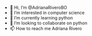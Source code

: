 - 👋 Hi, I’m @AdrianaRiveroBO
- 👀 I’m interested in computer science
- 🌱 I’m currently learning python
- 💞️ I’m looking to collaborate on python 
- 📫 How to reach me Adriana Rivero

<!---
AdrianaRiveroBO/AdrianaRiveroBO is a ✨ special ✨ repository because its `README.md` (this file) appears on your GitHub profile.
You can click the Preview link to take a look at your changes.
--->
